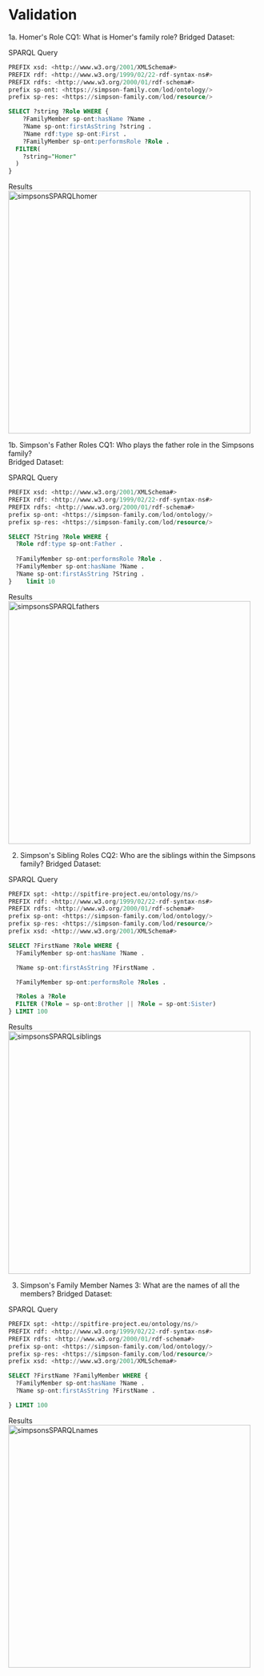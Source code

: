 # Validation
1a. Homer's Role
CQ1: What is Homer's family role?
Bridged Dataset:  

SPARQL Query
```sql
PREFIX xsd: <http://www.w3.org/2001/XMLSchema#>
PREFIX rdf: <http://www.w3.org/1999/02/22-rdf-syntax-ns#>
PREFIX rdfs: <http://www.w3.org/2000/01/rdf-schema#>
prefix sp-ont: <https://simpson-family.com/lod/ontology/> 
prefix sp-res: <https://simpson-family.com/lod/resource/> 

SELECT ?string ?Role WHERE {
    ?FamilyMember sp-ont:hasName ?Name .
  	?Name sp-ont:firstAsString ?string .
  	?Name rdf:type sp-ont:First .
	?FamilyMember sp-ont:performsRole ?Role .
  FILTER(
  	?string="Homer"
  )
}
```

Results
<img width="484" alt="simpsonsSPARQLhomer" src="https://github.com/kastle-lab/kastle-drawbridge/assets/100725412/bb2aace0-d856-4f8e-a68c-5e20d7f642ce">

1b. Simpson's Father Roles
CQ1: Who plays the father role in the Simpsons family?  
Bridged Dataset:  

SPARQL Query
```sql
PREFIX xsd: <http://www.w3.org/2001/XMLSchema#>
PREFIX rdf: <http://www.w3.org/1999/02/22-rdf-syntax-ns#>
PREFIX rdfs: <http://www.w3.org/2000/01/rdf-schema#>
prefix sp-ont: <https://simpson-family.com/lod/ontology/> 
prefix sp-res: <https://simpson-family.com/lod/resource/> 

SELECT ?String ?Role WHERE {
  ?Role rdf:type sp-ont:Father .
  
  ?FamilyMember sp-ont:performsRole ?Role .
  ?FamilyMember sp-ont:hasName ?Name .
  ?Name sp-ont:firstAsString ?String . 
}    limit 10
```

Results
<img width="484" alt="simpsonsSPARQLfathers" src="https://github.com/kastle-lab/kastle-drawbridge/assets/100725412/676d4829-3ead-461f-8f6b-9303b5940e99">


2. Simpson's Sibling Roles
CQ2:  Who are the siblings within the Simpsons family?
Bridged Dataset:  

SPARQL Query
```sql
PREFIX spt: <http://spitfire-project.eu/ontology/ns/>
PREFIX rdf: <http://www.w3.org/1999/02/22-rdf-syntax-ns#>
PREFIX rdfs: <http://www.w3.org/2000/01/rdf-schema#>
prefix sp-ont: <https://simpson-family.com/lod/ontology/> 
prefix sp-res: <https://simpson-family.com/lod/resource/> 
prefix xsd: <http://www.w3.org/2001/XMLSchema#> 

SELECT ?FirstName ?Role WHERE {
  ?FamilyMember sp-ont:hasName ?Name .

  ?Name sp-ont:firstAsString ?FirstName .

  ?FamilyMember sp-ont:performsRole ?Roles .

  ?Roles a ?Role
  FILTER (?Role = sp-ont:Brother || ?Role = sp-ont:Sister)
} LIMIT 100
```

Results
<img width="484" alt="simpsonsSPARQLsiblings" src="https://github.com/kastle-lab/kastle-drawbridge/assets/100725412/4df6e152-9b99-4d6f-bbc3-540a9d471dad">


3. Simpson's Family Member Names
3: What are the names of all the members? 
Bridged Dataset:  

SPARQL Query
```sql
PREFIX spt: <http://spitfire-project.eu/ontology/ns/>
PREFIX rdf: <http://www.w3.org/1999/02/22-rdf-syntax-ns#>
PREFIX rdfs: <http://www.w3.org/2000/01/rdf-schema#>
prefix sp-ont: <https://simpson-family.com/lod/ontology/> 
prefix sp-res: <https://simpson-family.com/lod/resource/> 
prefix xsd: <http://www.w3.org/2001/XMLSchema#> 

SELECT ?FirstName ?FamilyMember WHERE {
  ?FamilyMember sp-ont:hasName ?Name .
  ?Name sp-ont:firstAsString ?FirstName .

} LIMIT 100
```
Results
<img width="484" alt="simpsonsSPARQLnames" src="https://github.com/kastle-lab/kastle-drawbridge/assets/100725412/c9650b9a-c6fa-4e99-a2d9-74edce0828eb">

